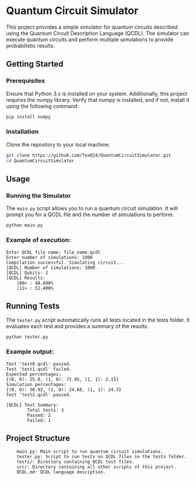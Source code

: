 # Quantum Circuit Simulator

This project provides a simple simulator for quantum circuits described using the Quantum Circuit Description Language (QCDL). The simulator can execute quantum circuits and perform multiple simulations to provide probabilistic results.

## Getting Started

### Prerequisites

Ensure that Python 3.x is installed on your system. Additionally, this project requires the numpy library. Verify that numpy is installed, and if not, install it using the following command:

```bash
pip install numpy
```

### Installation

Clone the repository to your local machine:

```bash
git clone https://github.com/Tex024/QuantumCircuitSimulator.git
cd QuantumCircuitSimulator
```

## Usage

### Running the Simulator

The ```main.py``` script allows you to run a quantum circuit simulation. It will prompt you for a QCDL file and the number of simulations to perform.

```shell
python main.py
```

### Example of execution:

```shell
Enter QCDL file name: file_name.qcdl
Enter number of simulations: 1000
Compilation successful. Simulating circuit...
[QCDL] Number of simulations: 1000
[QCDL] Qubits: 2
[QCDL] Results:
    |00> : 48.600%
    |11> : 51.400%
```

## Running Tests

The ```tester.py``` script automatically runs all tests located in the tests folder. It evaluates each test and provides a summary of the results.

```shell
python tester.py
```

### Example output:

```shell
Test 'test0.qcdl' passed.
Test 'test1.qcdl' failed.
Expected percentages:
{(0, 0): 25.0, (1, 0): 72.85, (1, 1): 2.15}
Simulation percentages:
{(0, 0): 50.92, (1, 0): 24.68, (1, 1): 24.3}
Test 'test2.qcdl' passed.

[QCDL] Test Summary:
        Total tests: 3
        Passed: 2
        Failed: 1
```

## Project Structure

```
    main.py: Main script to run quantum circuit simulations.
    tester.py: Script to run tests on QCDL files in the tests folder.
    tests/: Directory containing QCDL test files.
    src/: Directory containing all other scripts of this project.
    QCDL.md: QCDL language desciption.
```
